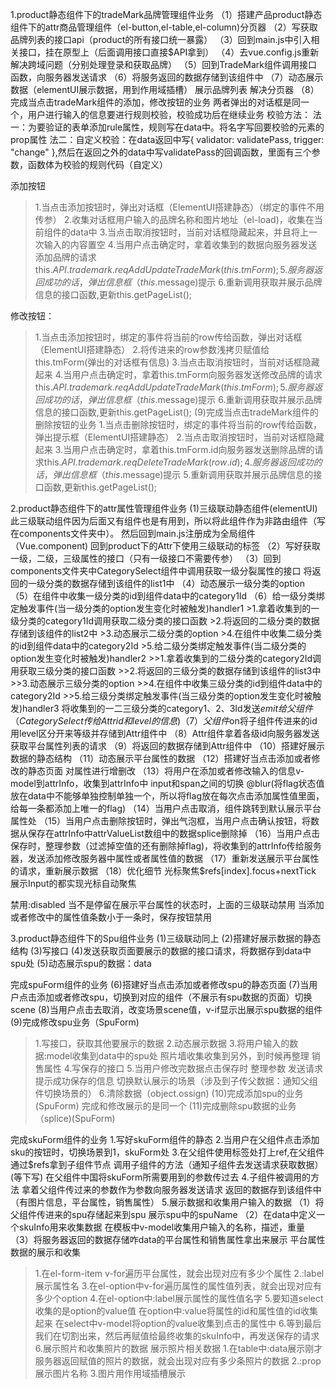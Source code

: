 1.product静态组件下的tradeMark品牌管理组件业务
（1）搭建产品product静态组件下的attr商品管理组件（el-button,el-table,el-column)分页器
（2）写获取品牌列表的接口api（product的所有接口统一暴露）
（3）回到main.js中引入相关接口，挂在原型上（后面调用接口直接$API拿到）
（4）去vue.config.js重新解决跨域问题（分别处理登录和获取品牌）
（5）回到TradeMark组件调用接口函数，向服务器发送请求
（6）将服务返回的数据存储到该组件中
（7）动态展示数据（elementUI展示数据，用到作用域插槽）
        展示品牌列表
        解决分页器
（8）完成当点击tradeMark组件的添加，修改按钮的业务
两者弹出的对话框是同一个，用户进行输入的信息要进行规则校验，校验成功后在继续业务
校验方法：
法一：为要验证的表单添加rule属性，规则写在data中。将名字写回要校验的元素的prop属性
法二：自定义校验：在data返回中写{ validator: validatePass, trigger: "change" },然后在返回之外的data中写validatePass的回调函数，里面有三个参数，函数体为校验的规则代码（自定义）

添加按钮
>1.当点击添加按钮时，弹出对话框（ElementUI搭建静态）（绑定的事件不用传参）
>2.收集对话框用户输入的品牌名称和图片地址（el-load)，收集在当前组件的data中
>3.当点击取消按钮时，当前对话框隐藏起来，并且将上一次输入的内容置空
>4.当用户点击确定时，拿着收集到的数据向服务器发送添加品牌的请求this.$API.trademark.reqAddUpdateTradeMark(this.tmForm);
>5.服务器返回成功的话，弹出信息框（this.$message)提示
>6.重新调用获取并展示品牌信息的接口函数,更新this.getPageList();

修改按钮：
>1.当点击添加按钮时，绑定的事件将当前的row传给函数，弹出对话框（ElementUI搭建静态）
>2.将传进来的row参数浅拷贝赋值给this.tmForm(弹出的对话框有信息)
>3.当点击取消按钮时，当前对话框隐藏起来
>4.当用户点击确定时，拿着this.tmForm向服务器发送修改品牌的请求this.$API.trademark.reqAddUpdateTradeMark(this.tmForm);
>5.服务器返回成功的话，弹出信息框（this.$message)提示
>6.重新调用获取并展示品牌信息的接口函数,更新this.getPageList();
(9)完成当点击tradeMark组件的删除按钮的业务
>1.当点击删除按钮时，绑定的事件将当前的row传给函数，弹出提示框（ElementUI搭建静态）
>2.当点击取消按钮时，当前对话框隐藏起来
>3.当用户点击确定时，拿着this.tmForm.id向服务器发送删除品牌的请求this.$API.trademark.reqDeleteTradeMark(row.id);
>4.服务器返回成功的话，弹出信息框（this.$message)提示
>5.重新调用获取并展示品牌信息的接口函数,更新this.getPageList();

2.product静态组件下的attr属性管理组件业务
(1)三级联动静态组件(elementUI)
此三级联动组件因为后面又有组件也是有用到，所以将此组件作为非路由组件（写在components文件夹中）。
然后回到main.js注册成为全局组件（Vue.component)
回到product下的Attr下使用三级联动的标签<CategorySelect>
（2）写好获取一级，二级，三级属性的接口（只有一级接口不需要传参）
（3）回到components文件夹中CategorySelect组件中调用获取一级分裂属性的接口
将返回的一级分类的数据存储到该组件的list1中
（4）动态展示一级分类的option
（5）在组件中收集一级分类的id到组件data中的category1Id
（6）给一级分类绑定触发事件(当一级分类的option发生变化时被触发)handler1
    >1.拿着收集到的一级分类的category1Id调用获取二级分类的接口函数
    >2.将返回的二级分类的数据存储到该组件的list2中
    >3.动态展示二级分类的option
    >4.在组件中收集二级分类的id到组件data中的category2Id
    >5.给二级分类绑定触发事件(当二级分类的option发生变化时被触发)handler2
        >>1.拿着收集到的二级分类的category2Id调用获取三级分类的接口函数
        >>2.将返回的三级分类的数据存储到该组件的list3中
        >>3.动态展示三级分类的option
        >>4.在组件中收集三级分类的id到组件data中的category2Id
        >>5.给三级分类绑定触发事件(当三级分类的option发生变化时被触发)handler3
            将收集到的一二三级分类的category1、2、3Id发送$emit给父组件（CategorySelect传给Attr id和level的信息)
（7）父组件$on将子组件传进来的id用level区分开来等级并存储到Attr组件中
（8）Attr组件拿着各级id向服务器发送获取平台属性列表的请求
（9）将返回的数据存储到Attr组件中
（10）搭建好展示数据的静态结构
（11）动态展示平台属性的数据
（12）搭建好当点击添加或者修改的静态页面
对属性进行增删改
（13）将用户在添加或者修改输入的信息v-model到attrInfo，收集到attrInfo中
input和span之间的切换 @blur(将flag状态值放在data中不能够单独控制单独一个，所以将flag放在每次点击添加属性值里面，给每一条都添加上唯一的flag)
（14）当用户点击取消，组件跳转到默认展示平台属性处
（15）当用户点击删除按钮时，弹出气泡框，当用户点击确认按钮，将数据从保存在attrInfo中attrValueList数组中的数据splice删除掉
（16）当用户点击保存时，整理参数（过滤掉空值的还有删除掉flag)，将收集到的attrInfo传给服务器，发送添加修改服务器中属性或者属性值的数据
（17）重新发送展示平台属性的请求，重新展示数据
（18）优化细节
光标聚焦$refs[index].focus+nextTick
展示Input的都实现光标自动聚焦

禁用:disabled
当不是停留在展示平台属性的状态时，上面的三级联动禁用
当添加或者修改中的属性值条数小于一条时，保存按钮禁用

3.product静态组件下的Spu组件业务
(1)三级联动同上
(2)搭建好展示数据的静态结构
(3)写接口
(4)发送获取页面要展示的数据的接口请求，将数据存到data中spu处
(5)动态展示spu的数据：data

完成spuForm组件的业务
(6)搭建好当点击添加或者修改spu的静态页面
(7)当用户点击添加或者修改spu，切换到对应的组件（不展示有spu数据的页面）切换scene
(8)当用户点击去取消，改变场景scene值，v-if显示出展示spu数据的组件
(9)完成修改spu业务（SpuForm)
>1.写接口，获取其他要展示的数据
>2.动态展示数据
>3.将用户输入的数据:model收集到data中的spu处
照片墙收集收集到另外，到时候再整理
销售属性
>4.写保存的接口
>5.当用户修改完数据点击保存时
整理参数
发送请求
提示成功保存的信息
切换默认展示的场景（涉及到子传父数据：通知父组件切换场景的）
6.清除数据（object.ossign)
(10)完成添加spu的业务(SpuForm)
完成和修改展示的是同一个
(11)完成删除spu数据的业务（splice)(SpuForm)

完成skuForm组件的业务
1.写好skuForm组件的静态
2.当用户在父组件点击添加sku的按钮时，切换场景到1，skuForm处
3.在父组件使用<SkuForm>标签处打上ref,在父组件通过$refs拿到子组件节点
调用子组件的方法（通知子组件去发送请求获取数据）(等下写)
在父组件中国将skuForm所需要用到的参数传过去
4.子组件被调用的方法
拿着父组件传过来的参数作为参数向服务器发送请求
返回的数据存到该组件中（有图片信息，平台属性，销售属性）
5.展示数据和收集用户输入的数据
（1）将父组件传进来的spu存储起来到spu
展示spu中的spuName
（2）在data中定义一个skuInfo用来收集数据
在模板中v-model收集用户输入的名称，描述，重量
（3）将服务器返回的数据存储咋data的平台属性和销售属性拿出来展示
平台属性数据的展示和收集
>1.在el-form-item v-for遍历平台属性，就会出现对应有多少个属性
>2.:label展示属性名
>3.在el-option中v-for遍历属性的属性值列表，就会出现对应有多少个option
>4.在el-option中:label展示属性的属性值名字
>5.要知道select收集的是option的value值
在option中:value将属性的id和属性值的id收集起来
在select中v-model将option的value收集到点击的属性中
>6.等到最后我们在切割出来，然后再赋值给最终收集的skuInfo中，再发送保存的请求
6.展示照片和收集照片的数据
展示照片相关数据
>1.在table中:data展示刚才服务器返回赋值的照片的数据，就会出现对应有多少条照片的数据
>2.:prop展示图片名称
>3.图片用作用域插槽展示<template slot-scope={row,$index}><img :src="要展示的数据链接"/>
row是数组中的对象元素，row.imgUrl就可以拿到数组中某一元素的属性
>4.操作中也是作用域插槽展示切换按钮

收集图片相关数据
>1.给table绑定上一个select-change事件，当选项框发生变化时会调用此事件
>2.写select-change方法，里面的参数是选中的某一行的数据
所以可以将选择的某行数据收集起来在data中的imageList(最后我们在整理赋值给skuInfo)
this.imgList=params;
>3.这个时候图片收集的数据还差isDefault
这个isDefault我们可以在前面获取服务器返回的照片数据中froEach添加上isDefault字段，默认为0
>4.给设置默认按钮绑定点击事件
当点击设置默认图片时，将选中的某行数据中的isDefault数值改为1(排他)
>5.给设置按钮和默认按钮进行切换
用v-if='row.isDefault==0'
v-else
7.点击取消按钮的业务
（1）给取消按钮绑定点击事件cancel
（2）this.$emit('changeScene2',0);订阅父组件的changeScene2事件，并将0作为参数传过去
（3）给父组件使用子组件标签处绑定自定义事件changeScene2
（4）在父组件写自定义事件的回调，接收子组件传进来的参数
将当前data中的scene的值改为当前传进来的值，即能成功切换场景
（5）不要忘记在子组件的cancel事件中清除掉数据
Object.assign(this._data,this.$options.data());
8.点击保存按钮的业务
（1）给保存按钮绑定自定义事件save
（2）整理收集的平台属性，销售属性，照片数据（map,reduce）
（3）将整理好的参数赋值给skuInfo相对应的属性
（4）拿着skuInfo去发送保存的请求
（5）服务器返回成功后，提示成功的信息
（6）this.$emit('changeScene2',0);通知父组件切换场景
（7）清除数据
Object.assign(this._data,this.$options.data());
9.点击查看sku按钮业务
（1）给查看sku按钮绑定点击事件lookSkuList(row)
（2）事件方法将传进来的spu数据存储到data中的spu中（后面需要用到spuName展示数据和spuId作为参数发送获取sku列表的请求）
（3）写好对话框的静态代码
（4）对话框默认隐藏起来 
（5）动态展示对话框的标题el-dialog(:title)
（6）当点击查看skuList按钮时，对话框状态为显示
（7）写api，在绑定事件中发送获取skuList的请求，将数据存储到data中的skuList中
（8）动态展示skuList数据
el-table(:data='skuList')
...
（9）优化（loading加载数据显示动效）
>1.给el-dialog对话框添加上v-loading="loading"
>2.在data中添加loading字段，默认为加载状态true
>3.当前面服务器返回获取skuList列表数据成功，停止加载loading设置为false.
>4.以上即可实现数据加载，但是会出现一些另外摁按钮的加载问题
解决：
给el-dialog添加上:before-close="handleClose"（在叉掉对话框之前的回调）
在方法中将当前的加载设置为true（默认将加载开启）
将服务器返回的skuList设置为空
方法中的done参数，记得done()关闭对话框





//let result=this.$API.sku.reqSpuImageList(spu.id);//Promise {<pending>}//没有await和async返回的是Promise对象


